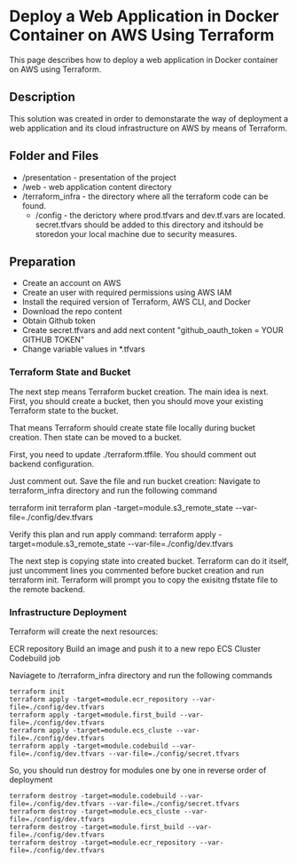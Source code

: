 # Deploy a Web Application in Docker Container on AWS Using Terraform
This page describes how to deploy a web application in Docker container on AWS using Terraform.



## Description
This solution was created in order to demonstarate the way of deployment a web application and its cloud infrastructure on AWS by means of Terraform.

## Folder and Files
+ /presentation -  presentation of the project
+ /web - web application content directory
+ /terraform_infra - the directory where all the terraform code can be found.
    + /config - the derictory where prod.tfvars and dev.tf.vars are located.
    secret.tfvars should be added to this directory and itshould be storedon your local machine due to security measures.

## Preparation

+ Create an account on AWS
+ Create an user with required permissions using AWS IAM
+ Install the required version of Terraform, AWS CLI, and Docker
+ Download the repo content
+ Obtain Github token
+ Create secret.tfvars and add next content "github_oauth_token = YOUR GITHUB TOKEN"
+ Change variable values in *.tfvars

### Terraform State and Bucket

The next step means Terraform bucket creation. The main idea is next. First, you should create a bucket, then you should move your existing Terraform state to the bucket.

That means Terraform should create state file locally during bucket creation. Then state can be moved to a bucket.

First, you need to update ./terraform.tffile. You should comment out backend configuration.

 Just comment out. Save the file and run bucket creation:
 Navigate to terraform_infra directory and run the following command

terraform init
terraform plan -target=module.s3_remote_state --var-file=./config/dev.tfvars

Verify this plan and run apply command:
terraform apply -target=module.s3_remote_state --var-file=./config/dev.tfvars

The next step is copying state into created bucket. Terraform can do it itself, just uncomment lines you commented before bucket creation and run terraform init.
Terraform will prompt you to copy the exisitng tfstate file to the remote backend.

### Infrastructure Deployment

Terraform will create the next resources:

ECR repository
Build an image and push it to a new repo
ECS Cluster
Codebuild job

Naviagete to /terraform_infra directory and run the following commands

```
terraform init
terraform apply -target=module.ecr_repository --var-file=./config/dev.tfvars
terraform apply -target=module.first_build --var-file=./config/dev.tfvars
terraform apply -target=module.ecs_cluste --var-file=./config/dev.tfvars
terraform apply -target=module.codebuild --var-file=./config/dev.tfvars --var-file=./config/secret.tfvars
```
So, you should run destroy for modules one by one in reverse order of deployment

```
terraform destroy -target=module.codebuild --var-file=./config/dev.tfvars --var-file=./config/secret.tfvars
terraform destroy -target=module.ecs_cluste --var-file=./config/dev.tfvars
terraform destroy -target=module.first_build --var-file=./config/dev.tfvars
terraform destroy -target=module.ecr_repository --var-file=./config/dev.tfvars
```

